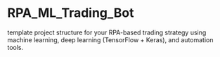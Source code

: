 # RPA_ML_Trading_Bot
 template project structure for your RPA-based trading strategy using machine learning, deep learning (TensorFlow + Keras), and automation tools.
